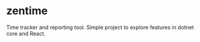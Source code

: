 # zentime
Time tracker and reporting tool. Simple project to explore features in dotnet core and React.
